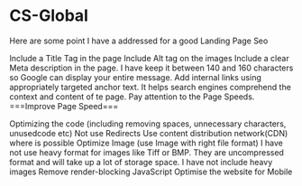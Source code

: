 # CS-Global
Here are some point I have a addressed for a good Landing Page Seo

Include a Title Tag in the page
Include Alt tag on the images
Include a clear Meta description in the page. I have keep it between 140 and 160 characters so Google can display your entire message.
Add internal links using appropriately targeted anchor text. It helps search engines comprehend the context and content of te page.
Pay attention to the Page Speeds.
===Improve Page Speed===

Optimizing the code (including removing spaces, unnecessary characters, unusedcode etc)
Not use Redirects
Use content distribution network(CDN) where is possible
Optimize Image (use Image with right file format)
I have not use heavy format for images like Tiff or BMP. They are uncompressed format and will take up a lot of storage space.
I have not include heavy images
Remove render-blocking JavaScript
Optimise the website for Mobile

